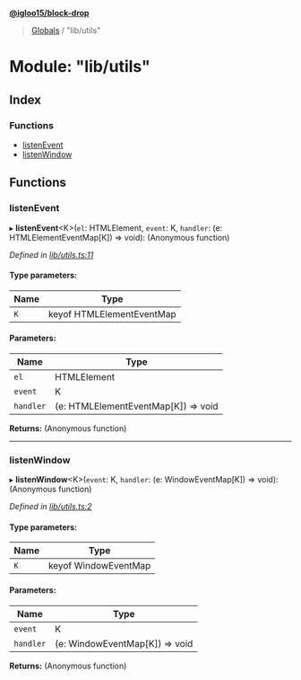 **[@igloo15/block-drop](../README.md)**

> [Globals](../globals.md) / "lib/utils"

# Module: "lib/utils"

## Index

### Functions

* [listenEvent](_lib_utils_.md#listenevent)
* [listenWindow](_lib_utils_.md#listenwindow)

## Functions

### listenEvent

▸ **listenEvent**\<K>(`el`: HTMLElement, `event`: K, `handler`: (e: HTMLElementEventMap[K]) => void): (Anonymous function)

*Defined in [lib/utils.ts:11](https://github.com/igloo15/block-drop/blob/8f4b6bb/src/lib/utils.ts#L11)*

#### Type parameters:

Name | Type |
------ | ------ |
`K` | keyof HTMLElementEventMap |

#### Parameters:

Name | Type |
------ | ------ |
`el` | HTMLElement |
`event` | K |
`handler` | (e: HTMLElementEventMap[K]) => void |

**Returns:** (Anonymous function)

___

### listenWindow

▸ **listenWindow**\<K>(`event`: K, `handler`: (e: WindowEventMap[K]) => void): (Anonymous function)

*Defined in [lib/utils.ts:2](https://github.com/igloo15/block-drop/blob/8f4b6bb/src/lib/utils.ts#L2)*

#### Type parameters:

Name | Type |
------ | ------ |
`K` | keyof WindowEventMap |

#### Parameters:

Name | Type |
------ | ------ |
`event` | K |
`handler` | (e: WindowEventMap[K]) => void |

**Returns:** (Anonymous function)
